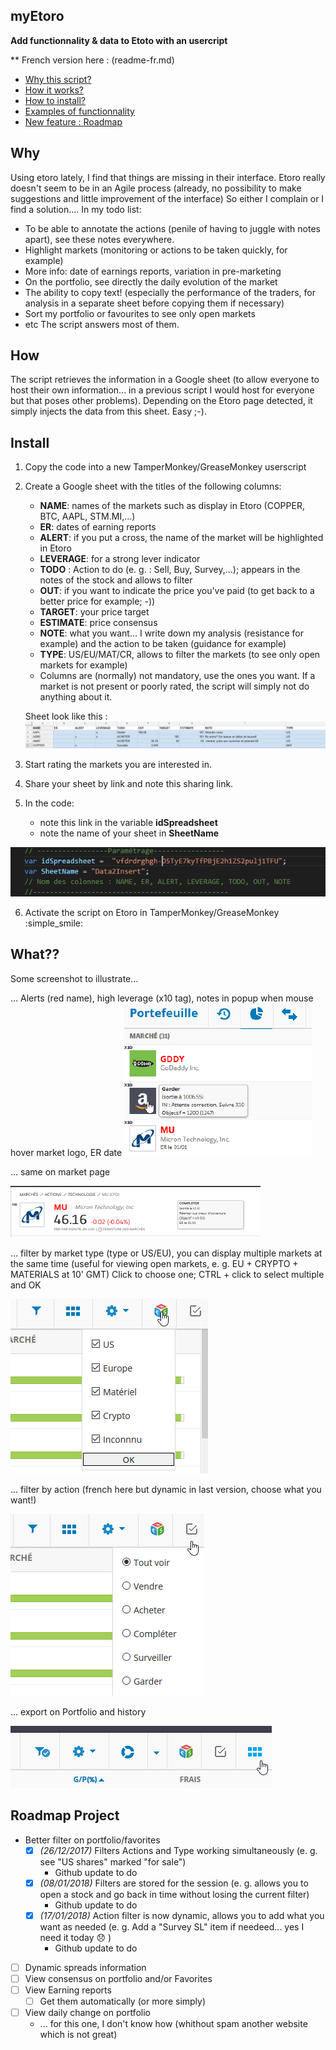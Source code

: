 

## myEtoro
**Add functionnality &amp; data to Etoto with an usercript**

** French version here : (readme-fr.md)

- [Why this script?](#Why)
- [How it works?](#How)
- [How to install?](#Install)
- [Examples of functionnality](#What??)
- [New feature : Roadmap](#Roadmap-Project)




## Why
Using etoro lately, I find that things are missing in their interface. 
Etoro really doesn't seem to be in an Agile process (already, no possibility to make suggestions and little improvement of the interface)
So either I complain or I find a solution.... 
In my todo list:
- To be able to annotate the actions (penile of having to juggle with notes apart), see these notes everywhere.
- Highlight markets (monitoring or actions to be taken quickly, for example)
- More info: date of earnings reports, variation in pre-marketing
- On the portfolio, see directly the daily evolution of the market 
- The ability to copy text! (especially the performance of the traders, for analysis in a separate sheet before copying them if necessary)
- Sort my portfolio or favourites to see only open markets
- etc
The script answers most of them. 


## How
The script retrieves the information in a Google sheet (to allow everyone to host their own information... in a previous script I would host for everyone but that poses other problems).
Depending on the Etoro page detected, it simply injects the data from this sheet. Easy ;-).


## Install

 1. Copy the code into a new TamperMonkey/GreaseMonkey userscript
 2. Create a Google sheet with the titles of the following columns:
	- **NAME**: names of the markets such as display in Etoro (COPPER, BTC, AAPL, STM.MI,...)
	- **ER**: dates of earning reports
	- **ALERT**: if you put a cross, the name of the market will be highlighted in Etoro
	- **LEVERAGE**: for a strong lever indicator 
	-  **TODO** : Action to do (e. g. : Sell, Buy, Survey,...); appears in the notes of the stock and allows to filter
	- **OUT**: if you want to indicate the price you've paid (to get back to a better price for example; -))
	- **TARGET**: your price target
	- **ESTIMATE**: price consensus
	- **NOTE**: what you want... I write down my analysis (resistance for example) and the action to be taken (guidance for example)
	- **TYPE**: US/EU/MAT/CR, allows to filter the markets (to see only open markets for example)
	- Columns are (normally) not mandatory, use the ones you want. If a market is not present or poorly rated, the script will simply not do anything about it. 
	
	Sheet look like this :
	![My image](img/googleSheets.png)
 3. Start rating the markets you are interested in.
 4. Share your sheet by link and note this sharing link.


5. In the code:
	- note this link in the variable **idSpreadsheet**
	- note the name of your sheet in **SheetName**

![My image](img/var_script.png)

6. Activate the script on Etoro in TamperMonkey/GreaseMonkey  :simple_smile:


## What??
Some screenshot to illustrate...

... Alerts (red name), high leverage (x10 tag), notes in popup when mouse hover market logo, ER date
![My image](img/portfolio1.png) 

... same on market page

![My image](img/market.png)

... filter by market type (type or US/EU), you can display multiple markets at the same time (useful for viewing open markets, e. g. EU + CRYPTO + MATERIALS at 10' GMT)
Click to choose one; CTRL + click to select multiple and OK

![My image](img/FilterType.png)

... filter by action (french here but dynamic in last version, choose what you want!)

![My image](img/FilterAction.png)

... export on Portfolio and history

![My image](img/Export.png)


## Roadmap Project

 - Better filter on portfolio/favorites
	 - [X] *(26/12/2017)* Filters Actions and Type working simultaneously (e. g. see "US shares" marked "for sale")
		 - Github update to do
	 - [X] *(08/01/2018)* Filters are stored for the session (e. g. allows you to open a stock and go back in time without losing the current filter)
		 - Github update to do
	- [X] *(17/01/2018)* Action filter is now dynamic, allows you to add what you want as needed (e. g. Add a "Survey SL" item if needeed... yes I need it today :disappointed: )
		- Github update to do
-  [ ] Dynamic spreads information 
-  [ ] View consensus on portfolio and/or Favorites
-  [ ] View Earning reports
	- [ ] Get them automatically (or more simply)
-  [ ] View daily change on portfolio
	- ... for this one, I don't know how (whithout spam another website which is not great)
